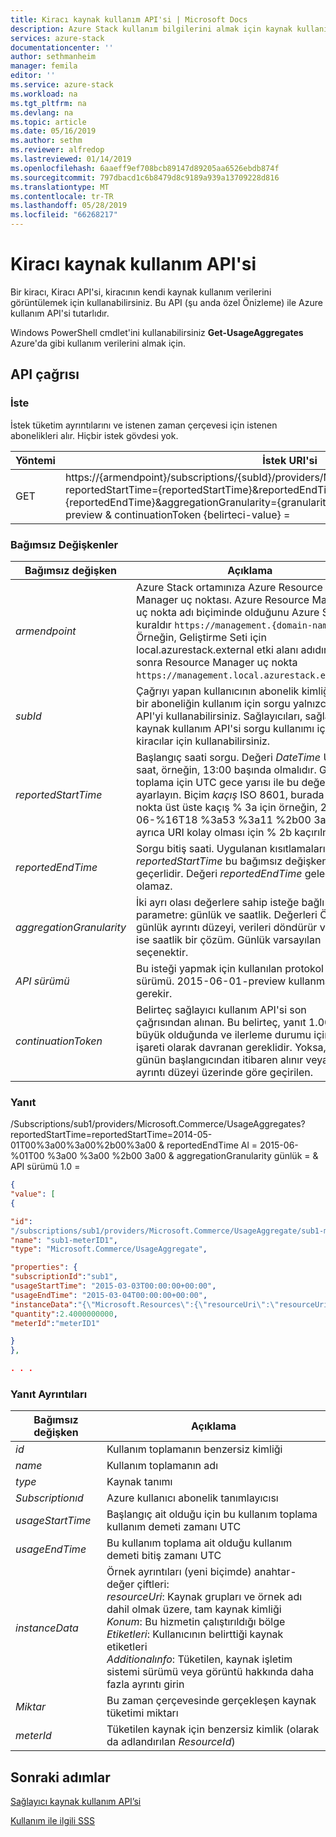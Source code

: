 ```yaml
---
title: Kiracı kaynak kullanım API'si | Microsoft Docs
description: Azure Stack kullanım bilgilerini almak için kaynak kullanım API'si, başvuru.
services: azure-stack
documentationcenter: ''
author: sethmanheim
manager: femila
editor: ''
ms.service: azure-stack
ms.workload: na
ms.tgt_pltfrm: na
ms.devlang: na
ms.topic: article
ms.date: 05/16/2019
ms.author: sethm
ms.reviewer: alfredop
ms.lastreviewed: 01/14/2019
ms.openlocfilehash: 6aaeff9ef708bcb89147d89205aa6526ebdb874f
ms.sourcegitcommit: 797dbacd1c6b8479d8c9189a939a13709228d816
ms.translationtype: MT
ms.contentlocale: tr-TR
ms.lasthandoff: 05/28/2019
ms.locfileid: "66268217"
---
```

# <a name="tenant-resource-usage-api"></a>Kiracı kaynak kullanım API'si

Bir kiracı, Kiracı API'si, kiracının kendi kaynak kullanım verilerini görüntülemek için kullanabilirsiniz. Bu API (şu anda özel Önizleme) ile Azure kullanım API'si tutarlıdır.

Windows PowerShell cmdlet'ini kullanabilirsiniz **Get-UsageAggregates** Azure'da gibi kullanım verilerini almak için.

## <a name="api-call"></a>API çağrısı
### <a name="request"></a>İste
İstek tüketim ayrıntılarını ve istenen zaman çerçevesi için istenen abonelikleri alır. Hiçbir istek gövdesi yok.

| **Yöntemi** | **İstek URI'si** |
| --- | --- |
| GET |https://{armendpoint}/subscriptions/{subId}/providers/Microsoft.Commerce/usageAggregates?reportedStartTime={reportedStartTime}&reportedEndTime={reportedEndTime}&aggregationGranularity={granularity}&api-version= 2015-06-01-preview & continuationToken {belirteci-value} = |

### <a name="arguments"></a>Bağımsız Değişkenler
| **Bağımsız değişken** | **Açıklama** |
| --- | --- |
| *armendpoint* |Azure Stack ortamınıza Azure Resource Manager uç noktası. Azure Resource Manager uç nokta adı biçiminde olduğunu Azure Stack kuraldır `https://management.{domain-name}`. Örneğin, Geliştirme Seti için local.azurestack.external etki alanı adıdır ve sonra Resource Manager uç nokta `https://management.local.azurestack.external`. |
| *subId* |Çağrıyı yapan kullanıcının abonelik kimliği. Tek bir aboneliğin kullanım için sorgu yalnızca bu API'yi kullanabilirsiniz. Sağlayıcıları, sağlayıcı kaynak kullanım API'si sorgu kullanımı için tüm kiracılar için kullanabilirsiniz. |
| *reportedStartTime* |Başlangıç saati sorgu. Değeri *DateTime* UTC ile saat, örneğin, 13:00 başında olmalıdır. Günlük toplama için UTC gece yarısı ile bu değeri ayarlayın. Biçim *kaçış* ISO 8601, burada iki nokta üst üste kaçış % 3a için örneğin, 2015-06-%16T18 %3a53 %3a11 %2b00 3a00Z, ve ayrıca URI kolay olması için % 2b kaçırılmışsa. |
| *reportedEndTime* |Sorgu bitiş saati. Uygulanan kısıtlamaları *reportedStartTime* bu bağımsız değişken için de geçerlidir. Değeri *reportedEndTime* gelecekte olamaz. |
| *aggregationGranularity* |İki ayrı olası değerlere sahip isteğe bağlı bir parametre: günlük ve saatlik. Değerleri Öner gibi günlük ayrıntı düzeyi, verileri döndürür ve diğeri ise saatlik bir çözüm. Günlük varsayılan seçenektir. |
| *API sürümü* |Bu isteği yapmak için kullanılan protokol sürümü. 2015-06-01-preview kullanmanız gerekir. |
| *continuationToken* |Belirteç sağlayıcı kullanım API'si son çağrısından alınan. Bu belirteç, yanıt 1.000 satır büyük olduğunda ve ilerleme durumu için bir yer işareti olarak davranan gereklidir. Yoksa, verileri günün başlangıcından itibaren alınır veya saat ayrıntı düzeyi üzerinde göre geçirilen. |

### <a name="response"></a>Yanıt
/Subscriptions/sub1/providers/Microsoft.Commerce/UsageAggregates?reportedStartTime=reportedStartTime=2014-05-01T00%3a00%3a00%2b00%3a00 & reportedEndTime Al = 2015-06-%01T00 %3a00 %3a00 %2b00 3a00 & aggregationGranularity günlük = & API sürümü 1.0 =

```json
{
"value": [
{

"id":
"/subscriptions/sub1/providers/Microsoft.Commerce/UsageAggregate/sub1-meterID1",
"name": "sub1-meterID1",
"type": "Microsoft.Commerce/UsageAggregate",

"properties": {
"subscriptionId":"sub1",
"usageStartTime": "2015-03-03T00:00:00+00:00",
"usageEndTime": "2015-03-04T00:00:00+00:00",
"instanceData":"{\"Microsoft.Resources\":{\"resourceUri\":\"resourceUri1\",\"location\":\"Alaska\",\"tags\":null,\"additionalInfo\":null}}",
"quantity":2.4000000000,
"meterId":"meterID1"

}
},

. . .
```

### <a name="response-details"></a>Yanıt Ayrıntıları
| **Bağımsız değişken** | **Açıklama** |
| --- | --- |
| *id* |Kullanım toplamanın benzersiz kimliği |
| *name* |Kullanım toplamanın adı |
| *type* |Kaynak tanımı |
| *Subscriptionıd* |Azure kullanıcı abonelik tanımlayıcısı |
| *usageStartTime* |Başlangıç ait olduğu için bu kullanım toplama kullanım demeti zamanı UTC |
| *usageEndTime* |Bu kullanım toplama ait olduğu kullanım demeti bitiş zamanı UTC |
| *instanceData* |Örnek ayrıntıları (yeni biçimde) anahtar-değer çiftleri:<br>  *resourceUri*: Kaynak grupları ve örnek adı dahil olmak üzere, tam kaynak kimliği <br>  *Konum*: Bu hizmetin çalıştırıldığı bölge <br>  *Etiketleri*: Kullanıcının belirttiği kaynak etiketleri <br>  *Additionalınfo*: Tüketilen, kaynak işletim sistemi sürümü veya görüntü hakkında daha fazla ayrıntı girin |
| *Miktar* |Bu zaman çerçevesinde gerçekleşen kaynak tüketimi miktarı |
| *meterId* |Tüketilen kaynak için benzersiz kimlik (olarak da adlandırılan *ResourceId*) |


## <a name="next-steps"></a>Sonraki adımlar
[Sağlayıcı kaynak kullanım API’si](azure-stack-provider-resource-api.md)

[Kullanım ile ilgili SSS](azure-stack-usage-related-faq.md)

